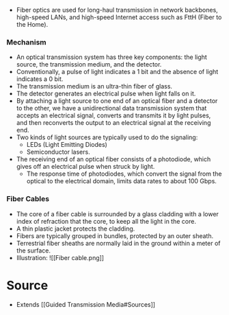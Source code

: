 - Fiber optics are used for long-haul transmission in network backbones, high-speed LANs, and high-speed Internet access such as FttH (Fiber to the Home).

### Mechanism
- An optical transmission system has three key components: the light source, the transmission medium, and the detector.
-  Conventionally, a pulse of light indicates a 1 bit and the absence of light indicates a 0 bit.
- The transmission medium is an ultra-thin fiber of glass.
- The detector generates an electrical pulse when light falls on it.
- By attaching a light source to one end of an optical fiber and a detector to the other, we have a unidirectional data transmission system that accepts an electrical signal, converts and transmits it by light pulses, and then reconverts the output to an electrical signal at the receiving end.
- Two kinds of light sources are typically used to do the signaling:
	- LEDs (Light Emitting Diodes)
	- Semiconductor lasers.
- The receiving end of an optical fiber consists of a photodiode, which gives off an electrical pulse when struck by light.
	- The response time of photodiodes, which convert the signal from the optical to the electrical domain, limits data rates to about 100 Gbps.

### Fiber Cables
- The core of a fiber cable is surrounded by a glass cladding with a lower index of refraction that the core, to keep all the light in the core.
- A thin plastic jacket protects the cladding.
- Fibers are typically grouped in bundles, protected by an outer sheath.
- Terrestrial fiber sheaths are normally laid in the ground within a meter of the surface.
- Illustration: ![[Fiber cable.png]]

# Source
- Extends [[Guided Transmission Media#Sources]]